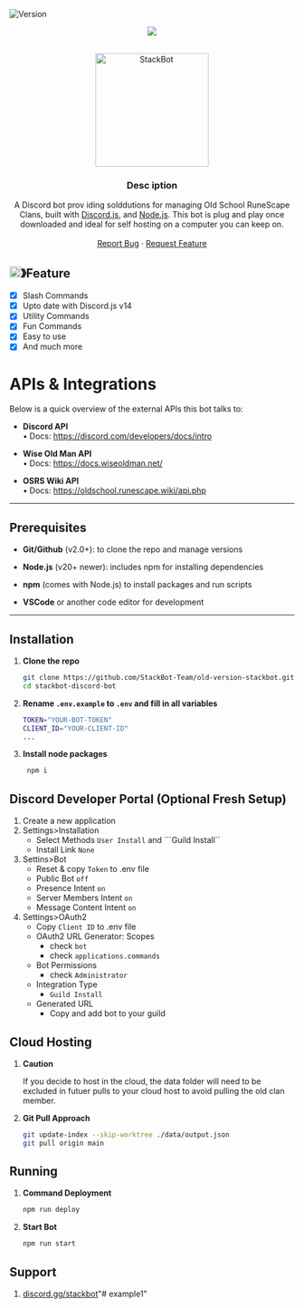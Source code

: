 ![Version](https://img.shields.io/badge/version-v3.0.0-blue)

<center><img src="https://capsule-render.vercel.app/api?type=waving&color=gradient&height=200&section=header&text=StackBot&fontSize=80&fontAlignY=35&animation=twinkling&fontColor=gradient" /></center>

<!-- PROJECT LOGO -->
<br />
<p align="center">
  <a href="http://discord.gg/stackbot">
    <img src="https://i.imgur.com/ngVdVdA.png" alt="StackBot" width="200" height="200">
  </a>

  <h3 align="center">Desc iption</h3>

  <p align="center">
    A Discord bot prov iding solddutions for managing Old School RuneScape Clans, built with <a href="https://discord.js.org">Discord.js</a>, and <a href="https://nodejs.org/en">Node.js</a>. This bot is plug and play once downloaded and ideal for self hosting on a computer you can keep on. 
    <br />
    <br />
    <a href="https://github.com/StackBot-Team/old-version-stackbot/issues">Report Bug</a>
    ·
    <a href="https://github.com/StackBot-Team/old-version-stackbot/issues">Request Feature</a>
  </p>
</p>

## <img src="https://cdn.discordapp.com/emojis/852881450667081728.gif" width="20px" height="20px">》Feature
- [x] Slash Commands 
- [x] Upto date with Discord.js v14
- [x] Utility Commands
- [x] Fun Commands
- [x] Easy to use
- [x] And much more

# APIs & Integrations

Below is a quick overview of the external APIs this bot talks to:

- **Discord API**   
  • Docs: https://discord.com/developers/docs/intro

- **Wise Old Man API**      
  • Docs: https://docs.wiseoldman.net/

- **OSRS Wiki API**   
  • Docs: https://oldschool.runescape.wiki/api.php

--- 

## Prerequisites

- **Git/Github** (v2.0+): to clone the repo and manage versions

- **Node.js** (v20+ newer): includes npm for installing dependencies

- **npm** (comes with Node.js) to install packages and run scripts

- **VSCode** or another code editor for development 


---

## Installation

1. **Clone the repo**  
   ```bash
   git clone https://github.com/StackBot-Team/old-version-stackbot.git
   cd stackbot-discord-bot

2. **Rename `.env.example` to `.env` and fill in all variables**
   ```bash
   TOKEN="YOUR-BOT-TOKEN"
   CLIENT_ID="YOUR-CLIENT-ID"
   ...

3. **Install node packages**
   ```bash 
    npm i

## Discord Developer Portal (Optional Fresh Setup)
1. Create a new application
2. Settings>Installation 
   * Select Methods ```User Install``` and ```Guild Install``
   * Install Link ```None```
3. Settins>Bot 
   * Reset & copy ```Token``` to .env file
   * Public Bot ```off```
   * Presence Intent ```on```
   * Server Members Intent ```on```
   * Message Content Intent ```on```
4. Settings>OAuth2
   * Copy ```Client ID``` to .env file
   * OAuth2 URL Generator: Scopes 
      * check ```bot```
      * check ```applications.commands```
   * Bot Permissions
      * check ```Administrator```
   * Integration Type
      * ```Guild Install```
   * Generated URL
      * Copy and add bot to your guild

## Cloud Hosting
1. **Caution**

   If you decide to host in the cloud, the data folder will need to be excluded in futuer pulls to your cloud host to avoid pulling the old clan member. 

2. **Git Pull Approach**
    ```bash
    git update-index --skip-worktree ./data/output.json
    git pull origin main
   

## Running

1. **Command Deployment**
    ```bash
    npm run deploy

2. **Start Bot**
    ```bash
    npm run start

## Support
1. [discord.gg/stackbot]()"# example1" 
